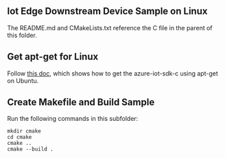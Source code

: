 ## Iot Edge Downstream Device Sample on Linux

The README.md and CMakeLists.txt reference the C file in the parent of this folder.

## Get apt-get for Linux 
Follow [this doc](https://github.com/Azure/azure-iot-sdk-c/blob/master/doc/ubuntu_apt-get_sample_setup.md), which shows how to get the azure-iot-sdk-c using apt-get on Ubuntu. 

## Create Makefile and Build Sample

Run the following commands in this subfolder:

```
mkdir cmake
cd cmake
cmake ..
cmake --build .
```
